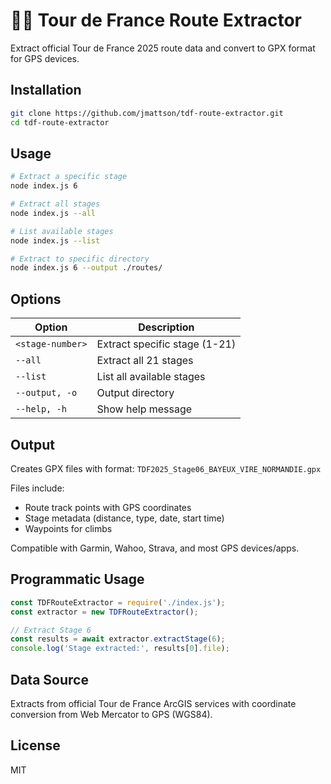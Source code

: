 # 🚴‍♂️ Tour de France Route Extractor

Extract official Tour de France 2025 route data and convert to GPX format for GPS devices.

## Installation

```bash
git clone https://github.com/jmattson/tdf-route-extractor.git
cd tdf-route-extractor
```

## Usage

```bash
# Extract a specific stage
node index.js 6

# Extract all stages
node index.js --all

# List available stages
node index.js --list

# Extract to specific directory
node index.js 6 --output ./routes/
```

## Options

| Option | Description |
|--------|-------------|
| `<stage-number>` | Extract specific stage (1-21) |
| `--all` | Extract all 21 stages |
| `--list` | List all available stages |
| `--output, -o` | Output directory |
| `--help, -h` | Show help message |

## Output

Creates GPX files with format: `TDF2025_Stage06_BAYEUX_VIRE_NORMANDIE.gpx`

Files include:
- Route track points with GPS coordinates
- Stage metadata (distance, type, date, start time)
- Waypoints for climbs

Compatible with Garmin, Wahoo, Strava, and most GPS devices/apps.

## Programmatic Usage

```javascript
const TDFRouteExtractor = require('./index.js');
const extractor = new TDFRouteExtractor();

// Extract Stage 6
const results = await extractor.extractStage(6);
console.log('Stage extracted:', results[0].file);
```

## Data Source

Extracts from official Tour de France ArcGIS services with coordinate conversion from Web Mercator to GPS (WGS84).

## License

MIT
